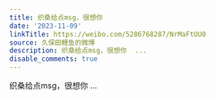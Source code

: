 ```yaml
---
title: 织桑给点msg，很想你
date: '2023-11-09'
linkTitle: https://weibo.com/5286768287/NrMaFtUU0
source: 久保田鲤鱼的微博
description: 织桑给点msg，很想你  ...
disable_comments: true
---
```

织桑给点msg，很想你  ...